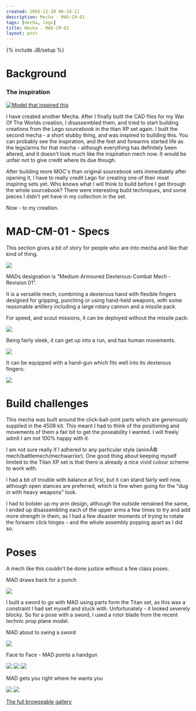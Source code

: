 ```yaml
---
created: 2005-12-20 06:19:11
description: Mecha - MAD-CM-01
tags: [mecha, lego]
title: Mecha - MAD-CM-01
layout: post
---
```

{% include JB/setup %}

# Background

### The inspiration
[![Model that inspired this]({{GALLERY_PATH}}/MAD-CM-01/thumbnails/image346.jpg)]({{GALLERY_PATH}}/MAD-CM-01/target0.html)

I have created another Mecha. After I finally built the CAD files for my War Of The Worlds creation, I disassembled them, and tried to start building creations from the Lego sourcebook in the titan XP set again. I built the second mecha - a short stubby thing, and was inspired to building this. You can probably see the inspiration, and the feet and forearms started life as the legs/arms for that mecha - although everything has definitely been altered, and it doesn't look much like the inspiration mech now. It would be unfair not to give credit where its due though.

After building more MOC's than original sourcebook sets immediately after opening it, I have to really credit Lego for creating one of their most inspiring sets yet. Who knows what I will think to build before I get through the whole sourcebook? There were interesting build techniques, and some pieces I didn't yet have in my collection in the set.

Now - to my creation.

# MAD-CM-01 - Specs

This section gives a bit of story for people who are into mecha and like that kind of thing.

![]({{GALLERY_PATH}}/MAD-CM-01/images/p1010129.jpg)

MADs designation is "Medium Armoured Dexterous-Combat Mech - Revision 01".

It is a versatile mech, combining a dexterous hand with flexible fingers designed for gripping, punching or using hand-held weapons, with some reasonable artillery including a large rotary cannon and a missile pack.

For speed, and scout missions, it can be deployed without the missile pack:

![]({{GALLERY_PATH}}/MAD-CM-01/images/p1010128.jpg)

Being fairly sleek, it can get up into a run, and has human movements.

![]({{GALLERY_PATH}}/MAD-CM-01/images/p1010143.jpg)

It can be equipped with a hand-gun which fits well into its dexterous fingers:

![]({{GALLERY_PATH}}/MAD-CM-01/images/p1010138.jpg)

# Build challenges

This mecha was built around the click-ball-joint parts which are generously supplied in the 4508 kit. This meant I had to think of the positioning and movements of them a fair bit to get the poseability I wanted. I will freely admit I am not 100% happy with it.

I am not sure really if I adhered to any particular style (animÃ© mech/battlemech/mechwarrior). One good thing about keeping myself limited to the Titan XP set is that there is already a nice vivid colour scheme to work with.

I had a bit of trouble with balance at first, but it can stand fairly well now, although open stances are preferred, which is fine when going for the "dug in with heavy weapons" look.

I had to bolster up my arm design, although the outside remained the same, I ended up disassembling each of the upper arms a few times to try and add more strength in them, as I had a few disaster moments of trying to rotate the forearm click hinges - and the whole assembly popping apart as I did so.

# Poses

A mech like this couldn't be done justice without a few class poses.

MAD draws back for a punch

![]({{GALLERY_PATH}}/MAD-CM-01/images/p1010132.jpg)

I built a sword to go with MAD using parts form the Titan set, as this was a constraint I had set myself and stuck with. Unfortunately - it looked severely blocky. So for a pose with a sword, I used a rotor blade from the recent technic prop plane model.

MAD about to swing a sword

[ ![]({{GALLERY_PATH}}/MAD-CM-01/thumbnails/p1010139.jpg) ]({{GALLERY_PATH}}/MAD-CM-01/target7.html)

Face to Face - MAD points a handgun

[ ![]({{GALLERY_PATH}}/MAD-CM-01/thumbnails/p1010140.jpg)]({{GALLERY_PATH}}/MAD-CM-01/target5.html)
[ ![]({{GALLERY_PATH}}/MAD-CM-01/thumbnails/p1010141.jpg)]({{GALLERY_PATH}}/MAD-CM-01/target17.html)
[ ![]({{GALLERY_PATH}}/MAD-CM-01/thumbnails/p1010142.jpg)]({{GALLERY_PATH}}/MAD-CM-01/target18.html)

MAD gets you right where he wants you

[ ![]({{GALLERY_PATH}}/MAD-CM-01/thumbnails/p1010134.jpg)]({{GALLERY_PATH}}/MAD-CM-01/target12.html)
[ ![]({{GALLERY_PATH}}/MAD-CM-01/thumbnails/p1010145.jpg)]({{GALLERY_PATH}}/MAD-CM-01/target6.html)

[The full browseable gallery]({{GALLERY_PATH}}/MAD-CM-01/index.html)
